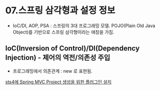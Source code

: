 # 07.스프링 삼각형과 설정 정보

-  IoC/DI, AOP, PSA : 스프링의 3대 프로그래밍 모델. POJO(Plain Old Java Object)를 기반으로 스프링 삼각형이라는 애칭을 가짐.

## IoC(Inversion of Control)/DI(Dependency Injection) - 제어의 역전/의존성 주입

- 프로그래밍에서 의존관계 : new 로 표현됨.

[sts4에 Spring MVC Project 생성을 위한 플러그인 설치](https://languagestory.tistory.com/15)